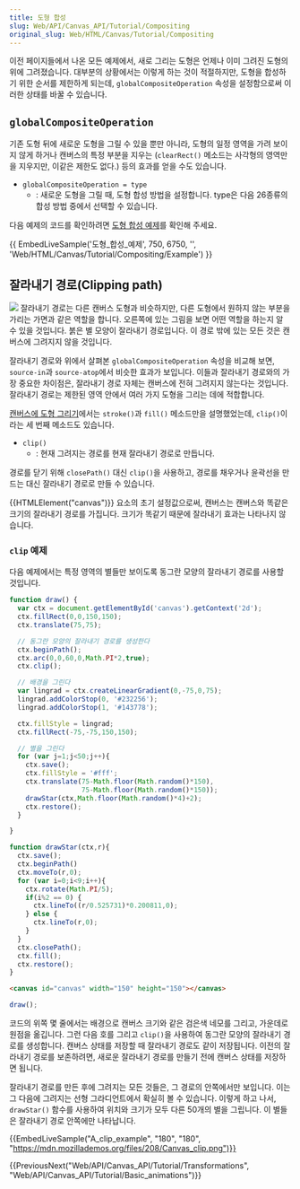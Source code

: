 ```yaml
---
title: 도형 합성
slug: Web/API/Canvas_API/Tutorial/Compositing
original_slug: Web/HTML/Canvas/Tutorial/Compositing
---
```


이전 페이지들에서 나온 모든 예제에서, 새로 그리는 도형은 언제나 이미 그려진 도형의 위에 그려졌습니다. 대부분의 상황에서는 이렇게 하는 것이 적절하지만, 도형을 합성하기 위한 순서를 제한하게 되는데, `globalCompositeOperation` 속성을 설정함으로써 이러한 상태를 바꿀 수 있습니다.

## `globalCompositeOperation`

기존 도형 뒤에 새로운 도형을 그릴 수 있을 뿐만 아니라, 도형의 일정 영역을 가려 보이지 않게 하거나 캔버스의 특정 부분을 지우는 (`clearRect()` 메소드는 사각형의 영역만을 지우지만, 이같은 제한도 없다.) 등의 효과를 얻을 수도 있습니다.

- `globalCompositeOperation = type`
  - : 새로운 도형을 그릴 때, 도형 합성 방법을 설정합니다. type은 다음 26종류의 합성 방법 중에서 선택할 수 있습니다.

다음 예제의 코드를 확인하려면 [도형 합성 예제](/ko/docs/Web/HTML/Canvas/Tutorial/Compositing/Example)를 확인해 주세요.

{{ EmbedLiveSample('도형_합성_예제', 750, 6750, '', 'Web/HTML/Canvas/Tutorial/Compositing/Example') }}

## 잘라내기 경로(Clipping path)

![](https://mdn.mozillademos.org/files/209/Canvas_clipping_path.png) 잘라내기 경로는 다른 캔버스 도형과 비슷하지만, 다른 도형에서 원하지 않는 부분을 가리는 가면과 같은 역할을 합니다. 오른쪽에 있는 그림을 보면 어떤 역할을 하는지 알 수 있을 것입니다. 붉은 별 모양이 잘라내기 경로입니다. 이 경로 밖에 있는 모든 것은 캔버스에 그려지지 않을 것입니다.

잘라내기 경로와 위에서 살펴본 `globalCompositeOperation` 속성을 비교해 보면, `source-in`과 `source-atop`에서 비슷한 효과가 보입니다. 이들과 잘라내기 경로와의 가장 중요한 차이점은, 잘라내기 경로 자체는 캔버스에 전혀 그려지지 않는다는 것입니다. 잘라내기 경로는 제한된 영역 안에서 여러 가지 도형을 그리는 데에 적합합니다.

[캔버스에 도형 그리기](/ko/docs/Web/Guide/HTML/Canvas_tutorial/Drawing_shapes#Drawing_paths)에서는 `stroke()`과 `fill()` 메소드만을 설명했었는데, `clip()`이라는 세 번째 메소드도 있습니다.

- `clip()`
  - : 현재 그려지는 경로를 현재 잘라내기 경로로 만듭니다.

경로를 닫기 위해 `closePath()` 대신 `clip()`을 사용하고, 경로를 채우거나 윤곽선을 만드는 대신 잘라내기 경로로 만들 수 있습니다.

{{HTMLElement("canvas")}} 요소의 초기 설정값으로써, 캔버스는 캔버스와 똑같은 크기의 잘라내기 경로를 가집니다. 크기가 똑같기 때문에 잘라내기 효과는 나타나지 않습니다.

### `clip` 예제

다음 예제에서는 특정 영역의 별들만 보이도록 동그란 모양의 잘라내기 경로를 사용할 것입니다.

```js
function draw() {
  var ctx = document.getElementById('canvas').getContext('2d');
  ctx.fillRect(0,0,150,150);
  ctx.translate(75,75);

  // 동그란 모양의 잘라내기 경로를 생성한다
  ctx.beginPath();
  ctx.arc(0,0,60,0,Math.PI*2,true);
  ctx.clip();

  // 배경을 그린다
  var lingrad = ctx.createLinearGradient(0,-75,0,75);
  lingrad.addColorStop(0, '#232256');
  lingrad.addColorStop(1, '#143778');

  ctx.fillStyle = lingrad;
  ctx.fillRect(-75,-75,150,150);

  // 별을 그린다
  for (var j=1;j<50;j++){
    ctx.save();
    ctx.fillStyle = '#fff';
    ctx.translate(75-Math.floor(Math.random()*150),
                  75-Math.floor(Math.random()*150));
    drawStar(ctx,Math.floor(Math.random()*4)+2);
    ctx.restore();
  }

}

function drawStar(ctx,r){
  ctx.save();
  ctx.beginPath()
  ctx.moveTo(r,0);
  for (var i=0;i<9;i++){
    ctx.rotate(Math.PI/5);
    if(i%2 == 0) {
      ctx.lineTo((r/0.525731)*0.200811,0);
    } else {
      ctx.lineTo(r,0);
    }
  }
  ctx.closePath();
  ctx.fill();
  ctx.restore();
}
```

```html hidden
<canvas id="canvas" width="150" height="150"></canvas>
```

```js hidden
draw();
```

코드의 위쪽 몇 줄에서는 배경으로 캔버스 크기와 같은 검은색 네모를 그리고, 가운데로 원점을 옮깁니다. 그런 다음 호를 그리고 `clip()`을 사용하여 동그란 모양의 잘라내기 경로를 생성합니다. 캔버스 상태를 저장할 때 잘라내기 경로도 같이 저장됩니다. 이전의 잘라내기 경로를 보존하려면, 새로운 잘라내기 경로를 만들기 전에 캔버스 상태를 저장하면 됩니다.

잘라내기 경로를 만든 후에 그려지는 모든 것들은, 그 경로의 안쪽에서만 보입니다. 이는 그 다음에 그려지는 선형 그라디언트에서 확실히 볼 수 있습니다. 이렇게 하고 나서, `drawStar()` 함수를 사용하여 위치와 크기가 모두 다른 50개의 별을 그립니다. 이 별들은 잘라내기 경로 안쪽에만 나타납니다.

{{EmbedLiveSample("A_clip_example", "180", "180", "https://mdn.mozillademos.org/files/208/Canvas_clip.png")}}

{{PreviousNext("Web/API/Canvas_API/Tutorial/Transformations", "Web/API/Canvas_API/Tutorial/Basic_animations")}}
